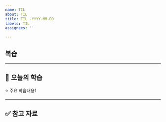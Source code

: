 ```yaml
---
name: TIL
about: TIL
title: TIL -YYYY-MM-DD
labels: TIL
assignees: ''

---
```


## 복습

---

## 📌 오늘의 학습
⭐ 주요 학습내용1

---

## ✅ 참고 자료